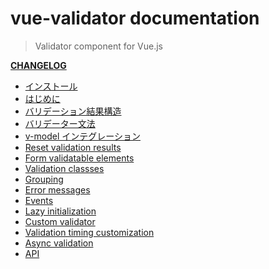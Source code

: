 # vue-validator documentation

> Validator component for Vue.js 

**[CHANGELOG](https://github.com/vuejs/vue-validator/blob/dev/CHANGELOG.md)**

- [インストール](installation.md)
- [はじめに](started.md)
- [バリデーション結果構造](structure.md)
- [バリデーター文法](syntax.md)
- [v-model インテグレーション](model.md)
- [Reset validation results](reset.md)
- [Form validatable elements](elements.md)
- [Validation classses](classes.md)
- [Grouping](grouping.md)
- [Error messages](errors.md)
- [Events](events.md)
- [Lazy initialization](lazy.md)
- [Custom validator](custom.md)
- [Validation timing customization](timing.md)
- [Async validation](async.md)
- [API](api.md)
